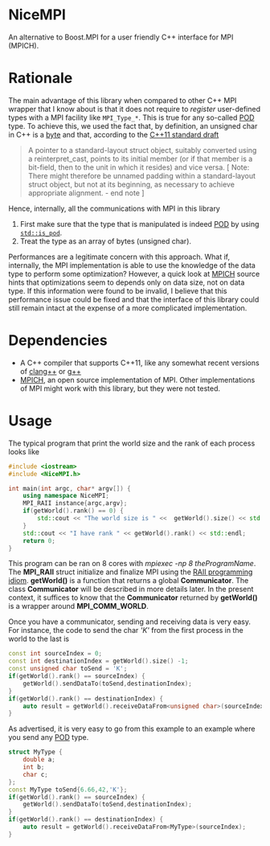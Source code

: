 # NiceMPI
An alternative to Boost.MPI for a user friendly C++ interface for MPI (MPICH).

# Rationale

The main advantage of this library when compared to other C++ MPI wrapper that I know about is that it does not require to *register* user-defined types with a MPI facility like `MPI_Type_*`. This is true for any so-called [POD](http://en.cppreference.com/w/cpp/concept/PODType) type. To achieve this, we used the fact that, by definition, an unsigned char in C++ is a [byte](https://en.wikipedia.org/wiki/Byte) and that, according to the [C++11 standard draft](http://www.open-std.org/jtc1/sc22/wg21/docs/papers/2012/n3337.pdf)

> A pointer to a standard-layout struct object, suitably converted using a reinterpret_cast, points to its
> initial member (or if that member is a bit-field, then to the unit in which it resides) and vice versa. [ Note:
> There might therefore be unnamed padding within a standard-layout struct object, but not at its beginning,
as necessary to achieve appropriate alignment. - end note ]

Hence, internally, all the communications with MPI in this library

1. First make sure that the type that is manipulated is indeed [POD](http://en.cppreference.com/w/cpp/concept/PODType) by using [`std::is_pod`](http://en.cppreference.com/w/cpp/types/is_pod). 
2. Treat the type as an array of bytes (unsigned char).

Performances are a legitimate concern with this approach. What if, internally, the MPI implementation is able to use the knowledge of the data type to perform some optimization? However, a quick look at [MPICH](https://www.mpich.org/) source hints that optimizations seem to depends only on data size, not on data type. If this information were found to be invalid, I believe that this performance issue could be fixed and that the interface of this library could still remain intact at the expense of a more complicated implementation.

# Dependencies

- A C++ compiler that supports C++11, like any somewhat recent versions of [clang++](http://clang.llvm.org/) or [g++](https://gcc.gnu.org/)
- [MPICH](https://www.mpich.org/), an open source implementation of MPI. Other implementations of MPI might work with this library, but they were not tested.

# Usage

The typical program that print the world size and the rank of each process looks like

```c++
#include <iostream>
#include <NiceMPI.h>

int main(int argc, char* argv[]) {
	using namespace NiceMPI;
	MPI_RAII instance{argc,argv};
	if(getWorld().rank() == 0) {
		std::cout << "The world size is " <<  getWorld().size() << std::endl;
	}
	std::cout << "I have rank " << getWorld().rank() << std::endl;
	return 0;
}
```

This program can be ran on 8 cores with *mpiexec -np 8 theProgramName*. The **MPI_RAII** struct initialize and finalize MPI using the [RAII programming idiom](https://en.wikipedia.org/wiki/Resource_acquisition_is_initialization). **getWorld()** is a function that returns a global **Communicator**. The class **Communicator** will be described in more details later. In the present context, it suffices to know that the **Communicator** returned by **getWorld()** is a wrapper around **MPI_COMM_WORLD**.

Once you have a communicator, sending and receiving data is very easy. For instance, the code to send the char *'K'* from the first process in the world to the last is

```c++
const int sourceIndex = 0;
const int destinationIndex = getWorld().size() -1;
const unsigned char toSend = 'K';
if(getWorld().rank() == sourceIndex) {
	getWorld().sendDataTo(toSend,destinationIndex);
}
if(getWorld().rank() == destinationIndex) {
	auto result = getWorld().receiveDataFrom<unsigned char>(sourceIndex);
}
```

As advertised, it is very easy to go from this example to an example where you send any [POD](http://en.cppreference.com/w/cpp/concept/PODType) type.

```c++
struct MyType {
	double a;
	int b;
	char c;
};
const MyType toSend{6.66,42,'K'};
if(getWorld().rank() == sourceIndex) {
	getWorld().sendDataTo(toSend,destinationIndex);
}
if(getWorld().rank() == destinationIndex) {
	auto result = getWorld().receiveDataFrom<MyType>(sourceIndex);
}
```
